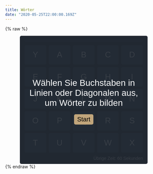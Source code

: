 ```yaml
---
title: Wörter
date: "2020-05-25T22:00:00.169Z"
---
```


{% raw %}
<style>
    .game {
        width: 400px;
        height: 400px;
        margin: auto;
        padding: 5px;
        display: flex;
        flex-direction: column;
        font-family: Arial, Helvetica, sans-serif;
        background-color: #222831;
        color: white;
        border-radius: 5px;
        box-sizing: initial;
    }

    .description-container {
        position: absolute;
        width: 400px;
        height: 400px;
        display: flex;
        flex-direction: column;
        align-items: center;
        justify-content: center;
        background-color: rgba(34,40,49, 0.9);
    }

    .description {
        font-size: 28px;
        margin: 15px;
        text-align: center;
    }

    .button {
        font-size: 20px;
        border: none;
        background-color: #c1a57b;
        padding: 5px 10px;
        margin: 5px;
        border-radius: 5px;
        cursor: pointer;
    }

    .container {
        flex: 1;
        display: flex;
        flex-direction: column;
        align-items: stretch;
        line-height: initial;
    }

    .letters-container {
        flex: 1;
        margin: 10px;
        display: grid;
        grid-template-columns: 1fr 1fr 1fr 1fr 1fr;
        grid-column-gap: 8px;
        grid-row-gap: 8px;
        user-select: none;
    }

    .letter {
        background-color: #30475e;
        display: flex;
        align-items: center;
        justify-content: center;
        font-size: 26px;
        padding: 10px;
        border-radius: 5px;
        box-shadow: 0px 0px 2px 0px #333;
        cursor: pointer;
        transition: opacity 0.3s;
    }

    .letter[pressed='true'] {
        opacity: 0.4;
    }

    .score {
        background-color: rgb(48,71,94, 0.5);
        border-radius: 5px;
        margin: 5px 10px 0;
        padding: 5px;
        display: flex;
        align-items: center;
        justify-content: center;
    }

    .time {
        align-self: flex-end;
        margin: 0 10px 5px;
    }
</style>
<div class="game">
    <div class="container">
        <div id="score" class="score"></div>
        <div id="letters-container" class="letters-container">
            <div id="letter0" class="letter">Y</div>
            <div id="letter1" class="letter">A</div>
            <div id="letter2" class="letter">B</div>
            <div id="letter3" class="letter">C</div>
            <div id="letter4" class="letter">D</div>
            <div id="letter5" class="letter">E</div>
            <div id="letter6" class="letter">F</div>
            <div id="letter7" class="letter">G</div>
            <div id="letter8" class="letter">H</div>
            <div id="letter9" class="letter">I</div>
            <div id="letter10" class="letter">J</div>
            <div id="letter11" class="letter">K</div>
            <div id="letter12" class="letter">L</div>
            <div id="letter13" class="letter">M</div>
            <div id="letter14" class="letter">N</div>
            <div id="letter15" class="letter">O</div>
            <div id="letter16" class="letter">P</div>
            <div id="letter17" class="letter">Q</div>
            <div id="letter18" class="letter">R</div>
            <div id="letter19" class="letter">S</div>
            <div id="letter20" class="letter">T</div>
            <div id="letter21" class="letter">U</div>
            <div id="letter22" class="letter">V</div>
            <div id="letter23" class="letter">W</div>
            <div id="letter24" class="letter">X</div>
        </div>
        <div id="time" class="time">Übrige Zeit: 60 Sekunden</div>
    </div>
    <div id="description-container" class="description-container">
        <span id="description" class="description">Wählen Sie Buchstaben in Linien oder Diagonalen aus, um Wörter zu bilden</span>
        <button id="start" class="button" onclick="startGame()">Start</button>
    </div>
</div>
<script>
    const linkGermanLetters = "https://cgreinhold.dev/datasets/german.json";
    const deutschAlphabet = ['E','E','E','E','E','E','E','E','E','E','E','E','E','E','E','E','E','E','E','E',
        'E','E','E','E','E','E','E','E','E','E','E','E','E','E','N','N','N','N','N','N','N','N','N','N',
        'N','N','N','N','N','N','N','N','N','N','N','N','I','I','I','I','I','I','I','I','I','I','I','I',
        'I','I','I','I','R','R','R','R','R','R','R','R','R','R','R','R','R','R','S','S','S','S','S','S',
        'S','S','S','S','S','S','T','T','T','T','T','T','T','T','T','T','T','T','A','A','A','A','A','A',
        'A','A','A','A','A','A','D','D','D','D','D','D','D','D','D','D','H','H','H','H','H','H','H','H',
        'H','H','U','U','U','U','U','U','U','U','L','L','L','L','L','L','L','L','C','C','C','C','C','C',
        'G','G','G','G','G','G','M','M','M','M','M','M','O','O','O','O','B','B','B','B','W','W','W','W',
        'F','F','K','K','Z','Z','V','V','P','P','ß','J','X','Y','Q'];
    let words = [];
    let selectedLetters = [];
    let isPressed = false;
    let startTime = null;
    let totalScore = 0;
    let levelScore = 0;
    let maxLevelScore = 25;

    function addEvents() {
      const lettersContainer = document.getElementById('letters-container');
      lettersContainer.addEventListener('mousedown', e => {
        const selectedElement = e.target;
        pushLetter(selectedElement);
        isPressed = true;
      });
      lettersContainer.addEventListener('touchstart', e => {
        const selectedElement = e.target;
        pushLetter(selectedElement);
        isPressed = true;
      });
      lettersContainer.addEventListener('mouseup', e => removeSelecteds());
      lettersContainer.addEventListener('touchend', e => removeSelecteds());
      lettersContainer.addEventListener('mouseleave', e => removeSelecteds());
      lettersContainer.addEventListener('touchmove', e => {
        const element = document.elementFromPoint(e.touches[0].clientX, e.touches[0].clientY);
        onEnterItem({ target: element });
      });
      const lettersDom = document.getElementsByClassName('letter');
      for (let i = 0; i < lettersDom.length; i++) {
        lettersDom[i].addEventListener('mouseenter', e => onEnterItem(e));
      }
    }

    function onEnterItem(e) {
      if (isPressed) {
        const selectedElement = e.target;
        if (selectedElement.className === 'letter') {
          const selectedIndex = selectedElement.id.replace('letter', '');
          if (isSecondToLast(selectedIndex)) {
            const lastSelected = selectedLetters[selectedLetters.length - 1];
            selectedLetters.pop();
            document.getElementById('letter' + lastSelected.index).setAttribute('pressed', 'false');
          } else {
            pushLetter(selectedElement);
          }
        }
      }
    }

    function isSecondToLast(index) {
        return selectedLetters.length > 1 
            && selectedLetters[selectedLetters.length - 2].index === index;
    }

    function pushLetter(element) {
    const elementIndex = element.id.replace('letter', '');
    const lastItem = selectedLetters[selectedLetters.length - 1];
    const lastIndex = lastItem ? Number(lastItem.index) : null;
    const isNextToPrevious = isNextTo(Number(elementIndex), lastIndex);
    if (!selectedLetters.find(l => l.index === elementIndex) 
        && isNextToPrevious 
        && element.className === 'letter') {
        selectedLetters.push({ index: elementIndex, letter: element.innerText });
        element.setAttribute('pressed', 'true');
    }
    }

    function isNextTo(newIndex, lastIndex) {
    if (lastIndex !== null) {
        return (
        newIndex === lastIndex + 1
        || newIndex === lastIndex - 1
        || newIndex === lastIndex - 6
        || newIndex === lastIndex - 5
        || newIndex === lastIndex - 4
        || newIndex === lastIndex + 6
        || newIndex === lastIndex + 5
        || newIndex === lastIndex + 4
        );
    }

    return true;
    }

    function removeSelecteds() {
      isPressed = false;
      const selecteds = document.querySelectorAll('[pressed=true]');
      const word = selectedLetters.map(l => l.letter).join('');
      for (let i = 0; i < selecteds.length; i++) {
        selecteds[i].removeAttribute('pressed');
        if (isValidWord(word)) {
          selecteds[i].innerText = randomLetter();
        }
      }
      if (isValidWord(word)) {
          totalScore += word.length * 2;
          levelScore += word.length * 2;
          updateScoreText();
          if (levelScore >= maxLevelScore) {
            startLevel();
          }
        }
      selectedLetters = [];
    }

    function isValidWord(word) {
        return words.includes(word);
    }

    function randomLetter() {
        const alphabet = deutschAlphabet;
        const randomIndex = Math.round(Math.random() * alphabet.length);
        return alphabet[randomIndex];
        }

        function setInitialLetters() {
        for (let i = 0; i < 25; i++) {
            const element = document.getElementById('letter' + i);
            element.innerText = randomLetter();
        }

        selectedLetters = [];
    }

    function getWords() {
        fetch(linkGermanLetters)
        .then(r => r.json())
        .then(j => words = j.words);
    }

    function startTimeLoop() {
        setInterval(() => {
            if (startTime) {
            const now = Date.now();
            const timePassed = now - startTime;
            const secondsPassed = timePassed / 1000;
            const timeLeft = Math.round(60 - secondsPassed);
            document.getElementById('time').innerText = 
                `Übrige Zeit: ${timeLeft} Sekunden`;
            if (timeLeft === 0) {
                endGame();
            }
            }
        }, 500);
    }

    function endGame() {
        const descriptionContainer = document.getElementById('description-container');
        descriptionContainer.style.display = 'flex';
        startTime = null;
        document.getElementById('description').innerText = `Ergebnis: ${totalScore}`;
        document.getElementById('start').innerText = 'Neu starten';
        maxLevelScore = 25;
        totalScore = 0;
        levelScore = 0;
    }

    function startGame() {
    setInitialLetters();
    const descriptionContainer = document.getElementById('description-container');
    descriptionContainer.style.display = 'none';
    startLevel();
    }

    function startLevel() {
    maxLevelScore = maxLevelScore + 5;
    startTime = Date.now();
    levelScore = 0;
    updateScoreText();
    }

    function updateScoreText() {
    document.getElementById('score').innerText = `${levelScore}/${maxLevelScore}`;
    }

    addEvents();
    startTimeLoop();
    getWords();
</script>
{% endraw %}